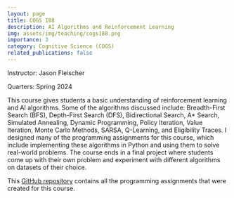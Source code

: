 ```yaml
---
layout: page
title: COGS 188
description: AI Algorithms and Reinforcement Learning
img: assets/img/teaching/cogs188.png
importance: 3
category: Cognitive Science (COGS)
related_publications: false
---
```


Instructor: Jason Fleischer

Quarters: Spring 2024

This course gives students a basic understanding of reinforcement learning and AI algorithms. Some of the algorithms discussed include: Breadth-First Search (BFS), Depth-First Search (DFS), Bidirectional Search, A* Search, Simulated Annealing, Dynamic Programming, Policy Iteration, Value Iteration, Monte Carlo Methods, SARSA, Q-Learning, and Eligibility Traces. I designed many of the programming assignments for this course, which include implementing these algorithms in Python and using them to solve real-world problems. The course ends in a final project where students come up with their own problem and experiment with different algorithms on datasets of their choice.

This [GitHub repository](https://github.com/Girish-Krishnan/AI-Algorithms/tree/main) contains all the programming assignments that were created for this course.
